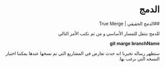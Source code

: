 <div dir=rtl>

# الدمج

##الدمج الحقيقي | True Merge

للدمج ننتقل للمسار الأساسي و من ثم نكتب الأمر التالي 

**git marge branchName**

 ستظهر رساله تخبرنا انه حدث تعارض في المشاريع التي تم نسخها 
 عندها يمكننا اختيار النسخه التي نرغب بها. 
</div>